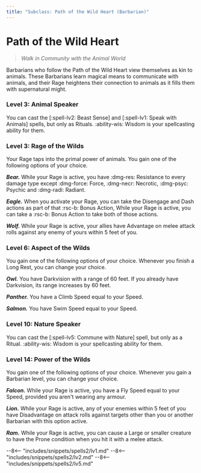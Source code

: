 ```yaml
---
title: "Subclass: Path of the Wild Heart (Barbarian)"
---
```


<p style="display:none">
Walk in Community with the Animal World
</p>

# Path of the Wild Heart

> *Walk in Community with the Animal World*

Barbarians who follow the Path of the Wild Heart view themselves as kin to animals. These Barbarians learn magical means to communicate with animals, and their Rage heightens their connection to animals as it fills them with supernatural might.

### Level 3: Animal Speaker

You can cast the [:spell-lv2: Beast Sense] and [:spell-lv1: Speak with Animals] spells, but only as Rituals. :ability-wis: Wisdom is your spellcasting ability for them.

### Level 3: Rage of the Wilds

Your Rage taps into the primal power of animals. You gain one of the following options of your choice.

***Bear.*** While your Rage is active, you have :dmg-res: Resistance to every damage type except :dmg-force: Force, :dmg-necr: Necrotic, :dmg-psyc: Psychic and :dmg-radi: Radiant.

***Eagle.*** When you activate your Rage, you can take the Disengage and Dash actions as part of that :rsc-b: Bonus Action, While your Rage is active, you can take a :rsc-b: Bonus Action to take both of those actions.

***Wolf.*** While your Rage is active, your allies have Advantage on melee attack rolls against any enemy of yours within 5 feet of you.

### Level 6: Aspect of the Wilds

You gain one of the following options of your choice. Whenever you finish a Long Rest, you can change your choice.

***Owl.*** You have Darkvision with a range of 60 feet. If you already have Darkvision, its range increases by 60 feet.

***Panther.*** You have a Climb Speed equal to your Speed.

***Salmon.*** You have Swim Speed equal to your Speed.

### Level 10: Nature Speaker 

You can cast the [:spell-lv5: Commune with Nature] spell, but only as a Ritual. :ability-wis: Wisdom is your spellcasting ability for them.

### Level 14: Power of the Wilds  

You gain one of the following options of your choice. Whenever you gain a Barbarian level, you can change your choice.

***Falcon.*** While your Rage is active, you have a Fly Speed equal to your Speed, provided you aren't wearing any armour.

***Lion.*** While your Rage is active, any of your enemies within 5 feet of you have Disadvantage on attack rolls against targets other than you or another Barbarian with this option active.

***Ram.*** While your Rage is active, you can cause a Large or smaller creature to have the Prone condition when you hit it with a melee attack.

--8<-- "includes/snippets/spells2/lv1.md"
--8<-- "includes/snippets/spells2/lv2.md"
--8<-- "includes/snippets/spells2/lv5.md"